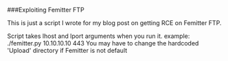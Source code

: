 ###Exploiting Femitter FTP

This is just a script I wrote for my blog post on getting RCE on Femitter FTP. 

Script takes lhost and lport arguments when you run it. example: ./femitter.py 10.10.10.10 443
You may have to change the hardcoded 'Upload' directory if Femitter is not default
